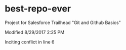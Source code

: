 # best-repo-ever
Project for Salesforce Trailhead "Git and Github Basics"

Modified 8/29/2017 2:25 PM

Inciting conflict in line 6
